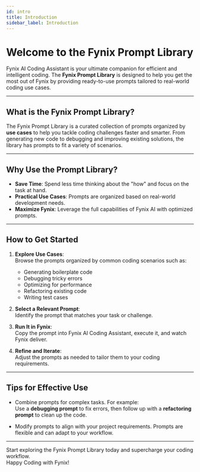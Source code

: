 ```yaml
---
id: intro
title: Introduction
sidebar_label: Introduction
---
```


# Welcome to the Fynix Prompt Library

Fynix AI Coding Assistant is your ultimate companion for efficient and intelligent coding. The **Fynix Prompt Library** is designed to help you get the most out of Fynix by providing ready-to-use prompts tailored to real-world coding use cases.

---

## **What is the Fynix Prompt Library?**

The Fynix Prompt Library is a curated collection of prompts organized by **use cases** to help you tackle coding challenges faster and smarter. From generating new code to debugging and improving existing solutions, the library has prompts to fit a variety of scenarios.

---

## **Why Use the Prompt Library?**

- **Save Time**: Spend less time thinking about the "how" and focus on the task at hand.
- **Practical Use Cases**: Prompts are organized based on real-world development needs.
- **Maximize Fynix**: Leverage the full capabilities of Fynix AI with optimized prompts.

---

## **How to Get Started**

1. **Explore Use Cases**:  
   Browse the prompts organized by common coding scenarios such as:
   - Generating boilerplate code
   - Debugging tricky errors
   - Optimizing for performance
   - Refactoring existing code
   - Writing test cases  

2. **Select a Relevant Prompt**:  
   Identify the prompt that matches your task or challenge.

3. **Run It in Fynix**:  
   Copy the prompt into Fynix AI Coding Assistant, execute it, and watch Fynix deliver.

4. **Refine and Iterate**:  
   Adjust the prompts as needed to tailor them to your coding requirements.

---

## **Tips for Effective Use**

- Combine prompts for complex tasks. For example:  
   Use a **debugging prompt** to fix errors, then follow up with a **refactoring prompt** to clean up the code.

- Modify prompts to align with your project requirements. Prompts are flexible and can adapt to your workflow.

---

Start exploring the Fynix Prompt Library today and supercharge your coding workflow.  
Happy Coding with Fynix!   
